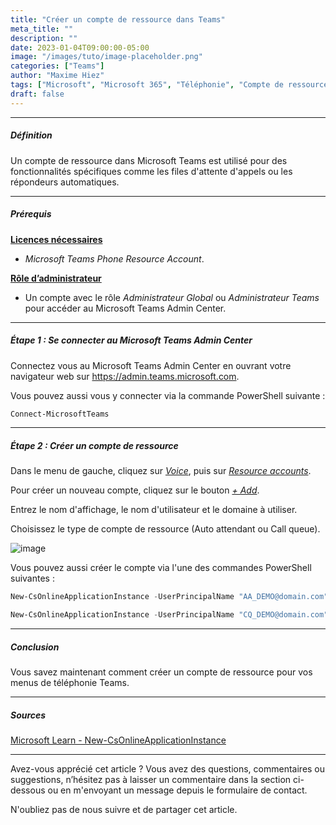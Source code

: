 ```yaml
---
title: "Créer un compte de ressource dans Teams"
meta_title: ""
description: ""
date: 2023-01-04T09:00:00-05:00
image: "/images/tuto/image-placeholder.png"
categories: ["Teams"]
author: "Maxime Hiez"
tags: ["Microsoft", "Microsoft 365", "Téléphonie", "Compte de ressource", "Direct Routing", "Calling Plan", "Operator Connect", "PowerShell"]
draft: false
---
```

---

##### Définition
Un compte de ressource dans Microsoft Teams est utilisé pour des fonctionnalités spécifiques comme les files d'attente d'appels ou les répondeurs automatiques.

---

##### Prérequis
**<u>Licences nécessaires</u>**
- *Microsoft Teams Phone Resource Account*.

**<u>Rôle d’administrateur</u>**
- Un compte avec le rôle *Administrateur Global* ou *Administrateur Teams* pour accéder au Microsoft Teams Admin Center.

---

##### Étape 1 : Se connecter au Microsoft Teams Admin Center
Connectez vous au Microsoft Teams Admin Center en ouvrant votre navigateur web sur https://admin.teams.microsoft.com.

Vous pouvez aussi vous y connecter via la commande PowerShell suivante :
```powershell
Connect-MicrosoftTeams
```

---

##### Étape 2 : Créer un compte de ressource
Dans le menu de gauche, cliquez sur *<u>Voice</u>*, puis sur *<u>Resource accounts</u>*.

Pour créer un nouveau compte, cliquez sur le bouton *<u>+ Add</u>*.

Entrez le nom d'affichage, le nom d'utilisateur et le domaine à utiliser.

Choisissez le type de compte de ressource (Auto attendant ou Call queue).

![image](/images/teams/teams_ressacc-001.png)

Vous pouvez aussi créer le compte via l'une des commandes PowerShell suivantes :
```powershell
New-CsOnlineApplicationInstance -UserPrincipalName "AA_DEMO@domain.com" -ApplicationId "ce933385-9390-45d1-9512-c8d228074e07" -DisplayName "AA_DEMO"

New-CsOnlineApplicationInstance -UserPrincipalName "CQ_DEMO@domain.com" -ApplicationId "11cd3e2e-fccb-42ad-ad00-878b93575e07" -DisplayName "CQ_DEMO"
```

---

##### Conclusion
Vous savez maintenant comment créer un compte de ressource pour vos menus de téléphonie Teams.

---

##### Sources
[Microsoft Learn - New-CsOnlineApplicationInstance](https://learn.microsoft.com/fr-ca/powershell/module/teams/new-csonlineapplicationinstance?view=teams-ps)

---


Avez-vous apprécié cet article ? Vous avez des questions, commentaires ou suggestions, n’hésitez pas à laisser un commentaire dans la section ci-dessous ou en m'envoyant un message depuis le formulaire de contact.

N'oubliez pas de nous suivre et de partager cet article.